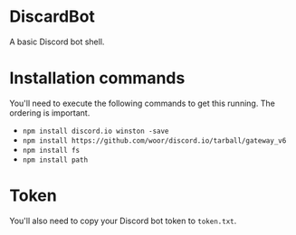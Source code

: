 # DiscardBot
A basic Discord bot shell.

# Installation commands
You'll need to execute the following commands to get this running. The ordering is important.

* `npm install discord.io winston -save`
* `npm install https://github.com/woor/discord.io/tarball/gateway_v6`
* `npm install fs`
* `npm install path`

# Token
You'll also need to copy your Discord bot token to `token.txt`.